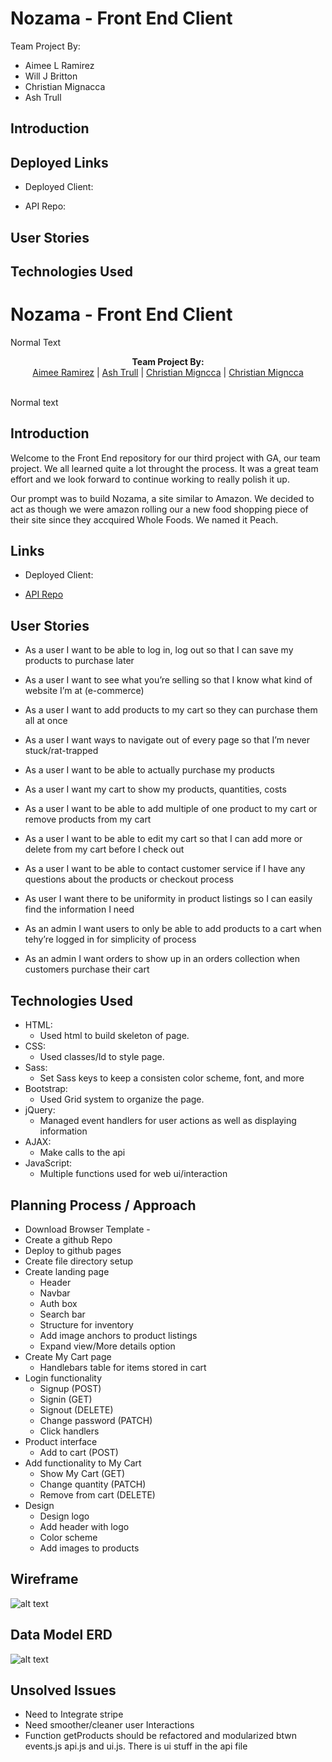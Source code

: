 # Nozama - Front End Client
Team Project By:
- Aimee L Ramirez
- Will J Britton
- Christian Mignacca
- Ash Trull

## Introduction

## Deployed Links

- Deployed Client:

- API Repo:

## User Stories

## Technologies Used
# Nozama - Front End Client
Normal Text

<p align="center">
  <b>Team Project By: </b><br>
  <a href="#">Aimee Ramirez</a> |
  <a href="#">Ash Trull</a> |
  <a href="#">Christian Migncca</a> |
  <a href="#">Christian Migncca</a>
  <br><br>
</p>

Normal text

## Introduction

Welcome to the Front End repository for our third project with GA, our team project.  We all learned quite a lot throught the process.  It was a great team effort and we look forward to continue working to really polish it up.

Our prompt was to build Nozama, a site similar to Amazon.  We decided to act as though we were amazon rolling our a new food shopping piece of their site since they accquired Whole Foods.  We named it Peach.

## Links

- Deployed Client:

- [API Repo](https://github.com/wdi-team-project/nozama-express-api)

## User Stories


- As a user I want to be able to log in, log out so that I can save my products to purchase later

- As a user I want to see what you’re selling so that I know what kind of website I’m at (e-commerce)

- As a user I want to add products to my cart so they can purchase them all at once

- As a user I want ways to navigate out of every page so that I’m never stuck/rat-trapped

- As a user I want to be able to actually purchase my products

- As a user I want my cart to show my products, quantities, costs

- As a user I want to be able to add multiple of one product to my cart or remove products from my cart

- As a user I want to be able to edit my cart so that I can add more or delete from my cart before I check out

- As a user I want to be able to contact customer service if I have any questions about the products or checkout process

- As user I want there to be uniformity in product listings so I can easily find the information I need


- As an admin I want users to only be able to add products to a cart when tehy’re logged in for simplicity of process

- As an admin I want orders to show up in an orders collection when customers purchase their cart


## Technologies Used

- HTML:
  - Used html to build skeleton of page.
- CSS:
  - Used classes/Id to style page.
- Sass:
  - Set Sass keys to keep a consisten color scheme, font, and more
- Bootstrap:
  - Used Grid system to organize the page.
- jQuery:
  - Managed event handlers for user actions as well as displaying information
- AJAX:
  - Make calls to the api
- JavaScript:
  - Multiple functions used for web ui/interaction

## Planning Process / Approach

- Download Browser Template -
- Create a github Repo
- Deploy to github pages
- Create file directory setup
- Create landing page
  - Header
  - Navbar
  - Auth box
  - Search bar
  - Structure for inventory
  - Add image anchors to product listings
  - Expand view/More details option
- Create My Cart page
  - Handlebars table for items stored in cart
- Login functionality
  - Signup (POST)
  - Signin (GET)
  - Signout (DELETE)
  - Change password (PATCH)
  - Click handlers
- Product interface
  - Add to cart (POST)
- Add functionality to My Cart
  - Show My Cart (GET)
  - Change quantity (PATCH)
  - Remove from cart (DELETE)
- Design
  - Design logo
  - Add header with logo
  - Color scheme
  - Add images to products

## Wireframe

![alt text](https://i.imgur.com/rpL2W4D.jpg "WireFrame V1")

## Data Model ERD

![alt text](https://i.imgur.com/rpL2W4D.jpg "WireFrame V1")

## Unsolved Issues

- Need to Integrate stripe
- Need smoother/cleaner user Interactions
- Function getProducts should be refactored and modularized btwn events.js api.js and ui.js. There is ui stuff in the api file
